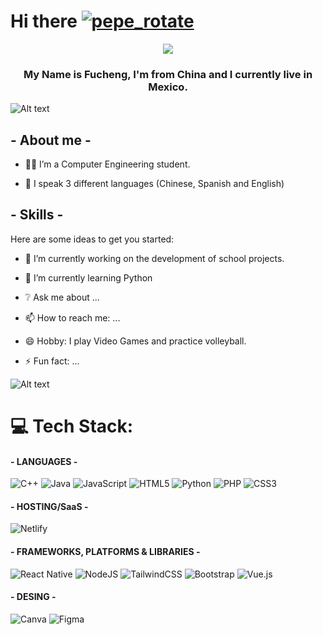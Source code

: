 # Hi there [![pepe_rotate](https://cdn3.emoji.gg/emojis/5730-pepe-rotate.gif)](https://emoji.gg/emoji/5730-pepe-rotate)

<div align="center"> <img src="https://64.media.tumblr.com/9f0a81eedf0d5100142e6927502067ce/36dd8af677836c2c-a2/s2048x3072/2ff6e86c5dfb0239e7becf7e50a35c8de55e8deb.pnj"> </div>

<h3 align="center">My Name is Fucheng, I'm from China and I currently live in Mexico.</h3>


![ Alt text](https://cdn.discordapp.com/attachments/880855919892791336/918390110360338482/BARRA.gif) 

## - About me -

- 👨‍💻 I’m a Computer Engineering student.

- 💬 I speak 3 different languages (Chinese, Spanish and English)


## - Skills -

Here are some ideas to get you started:

- 🔭 I’m currently working on the development of school projects.

- 🌱 I’m currently learning Python

- ❔ Ask me about ...

- 📫 How to reach me: ...

- 😄 Hobby: I play Video Games and practice volleyball.

- ⚡ Fun fact: ...



![ Alt text](https://cdn.discordapp.com/attachments/880855919892791336/918390110360338482/BARRA.gif) 



# 💻 Tech Stack:

#### **- LANGUAGES -**
![C++](https://img.shields.io/badge/c++-%2300599C.svg?style=for-the-badge&logo=c%2B%2B&logoColor=white)
![Java](https://img.shields.io/badge/java-%23ED8B00.svg?style=for-the-badge&logo=java&logoColor=white)
![JavaScript](https://img.shields.io/badge/javascript-%23323330.svg?style=for-the-badge&logo=javascript&logoColor=%23F7DF1E)
![HTML5](https://img.shields.io/badge/html5-%23E34F26.svg?style=for-the-badge&logo=html5&logoColor=white)
![Python](https://img.shields.io/badge/python-3670A0?style=for-the-badge&logo=python&logoColor=ffdd54)
![PHP](https://img.shields.io/badge/php-%23777BB4.svg?style=for-the-badge&logo=php&logoColor=white)
![CSS3](https://img.shields.io/badge/css3-%231572B6.svg?style=for-the-badge&logo=css3&logoColor=white)

#### **- HOSTING/SaaS -**
![Netlify](https://img.shields.io/badge/netlify-%23000000.svg?style=for-the-badge&logo=netlify&logoColor=#00C7B7)

#### **- FRAMEWORKS, PLATFORMS & LIBRARIES -**
![React Native](https://img.shields.io/badge/react_native-%2320232a.svg?style=for-the-badge&logo=react&logoColor=%2361DAFB)
![NodeJS](https://img.shields.io/badge/node.js-6DA55F?style=for-the-badge&logo=node.js&logoColor=white)
![TailwindCSS](https://img.shields.io/badge/tailwindcss-%2338B2AC.svg?style=for-the-badge&logo=tailwind-css&logoColor=white)
![Bootstrap](https://img.shields.io/badge/bootstrap-%23563D7C.svg?style=for-the-badge&logo=bootstrap&logoColor=white)
![Vue.js](https://img.shields.io/badge/vuejs-%2335495e.svg?style=for-the-badge&logo=vuedotjs&logoColor=%234FC08D)

#### **- DESING -**
![Canva](https://img.shields.io/badge/Canva-%2300C4CC.svg?style=for-the-badge&logo=Canva&logoColor=white)
![Figma](https://img.shields.io/badge/figma-%23F24E1E.svg?style=for-the-badge&logo=figma&logoColor=white)

<!-- Proudly created with GPRM ( https://gprm.itsvg.in ) -->
